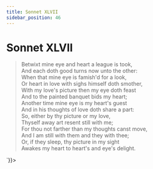 ```yaml
---
title: Sonnet XLVII
sidebar_position: 46
---
```

<div dangerouslySetInnerHTML={{__html: `<div><HTML><HEAD><TITLE>Sonnet XLVII</TITLE></HEAD>
<BODY><H1>Sonnet XLVII</H1>

<BLOCKQUOTE>Betwixt mine eye and heart a league is took,<BR>
And each doth good turns now unto the other:<BR>
When that mine eye is famish'd for a look,<BR>
Or heart in love with sighs himself doth smother,<BR>
With my love's picture then my eye doth feast<BR>
And to the painted banquet bids my heart;<BR>
Another time mine eye is my heart's guest<BR>
And in his thoughts of love doth share a part:<BR>
So, either by thy picture or my love,<BR>
Thyself away art resent still with me;<BR>
For thou not farther than my thoughts canst move,<BR>
And I am still with them and they with thee;<BR>
  Or, if they sleep, thy picture in my sight<BR>
  Awakes my heart to heart's and eye's delight.<BR>
</BLOCKQUOTE>

</BODY></HTML>
</div>`}}></div>